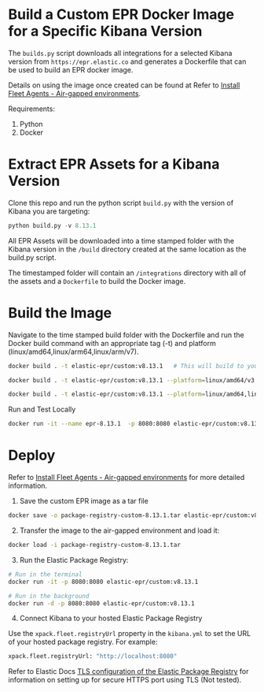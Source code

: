 # Build a Custom EPR Docker Image for a Specific Kibana Version

The `builds.py` script downloads all integrations for a selected Kibana version from `https://epr.elastic.co` and generates a Dockerfile that can be used to build an EPR docker image.

Details on using the image once created can be found at Refer to [Install Fleet Agents - Air-gapped environments](https://www.elastic.co/guide/en/fleet/current/air-gapped.html).

Requirements:

1. Python
2. Docker

# Extract EPR Assets for a Kibana Version

Clone this repo and run the python script `build.py` with the version of Kibana you are targeting:

```python
python build.py -v 8.13.1
```

All EPR Assets will be downloaded into a time stamped folder with the Kibana version in the `/build` directory created at the same location as the build.py script.

The timestamped folder will contain an `/integrations` directory with all of the assets and a `Dockerfile` to build the Docker image.

# Build the Image

Navigate to the time stamped build folder with the Dockerfile and run the Docker build command with an appropriate tag (-t) and platform (linux/amd64,linux/arm64,linux/arm/v7).

```bash
docker build . -t elastic-epr/custom:v8.13.1   # This will build to your host machine

docker build . -t elastic-epr/custom:v8.13.1 --platform=linux/amd64/v3 # Example of a specific platform

docker build . -t elastic-epr/custom:v8.13.1 --platform=linux/amd64,linux/arm64,linux/arm/v7
```

Run and Test Locally

```bash
docker run -it --name epr-8.13.1  -p 8080:8080 elastic-epr/custom:v8.13.1
```

# Deploy

Refer to [Install Fleet Agents - Air-gapped environments](https://www.elastic.co/guide/en/fleet/current/air-gapped.html) for more detailed information.

1. Save the custom EPR image as a tar file

```bash
docker save -o package-registry-custom-8.13.1.tar elastic-epr/custom:v8.13.1
```

2. Transfer the image to the air-gapped environment and load it:

```bash
docker load -i package-registry-custom-8.13.1.tar
```

3. Run the Elastic Package Registry:

```bash
# Run in the terminal
docker run -it -p 8080:8080 elastic-epr/custom:v8.13.1

# Run in the background
docker run -d -p 8080:8080 elastic-epr/custom:v8.13.1
```

4. Connect Kibana to your hosted Elastic Package Registry

Use the `xpack.fleet.registryUrl` property in the `kibana.yml` to set the URL of your hosted package registry. For example:

```bash
xpack.fleet.registryUrl: "http://localhost:8080"
```

Refer to Elastic Docs [TLS configuration of the Elastic Package Registry](https://www.elastic.co/guide/en/fleet/current/air-gapped.html#:~:text=configuration%20of%20the%20Elastic-,Package,-Registry) for information on setting up for secure HTTPS port using TLS (Not tested).
